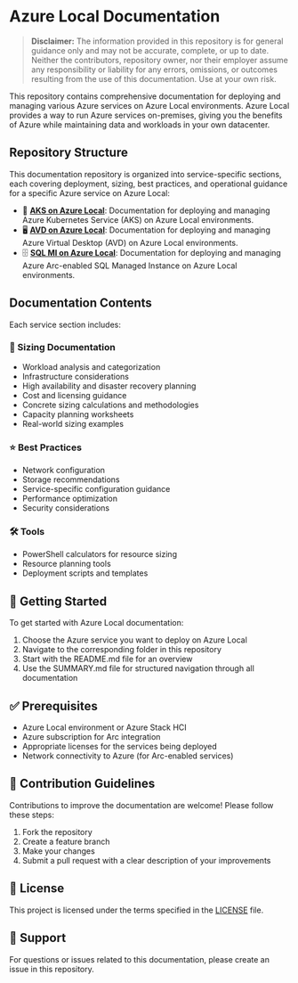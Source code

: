 # Azure Local Documentation

> **Disclaimer:** The information provided in this repository is for general guidance only and may not be accurate, complete, or up to date. Neither the contributors, repository owner, nor their employer assume any responsibility or liability for any errors, omissions, or outcomes resulting from the use of this documentation. Use at your own risk.

This repository contains comprehensive documentation for deploying and managing various Azure services on Azure Local environments. Azure Local provides a way to run Azure services on-premises, giving you the benefits of Azure while maintaining data and workloads in your own datacenter.

## Repository Structure

This documentation repository is organized into service-specific sections, each covering deployment, sizing, best practices, and operational guidance for a specific Azure service on Azure Local:

- 🐳 **[AKS on Azure Local](./aks-on-azure-local/README.md)**: Documentation for deploying and managing Azure Kubernetes Service (AKS) on Azure Local environments.
- 🖥️ **[AVD on Azure Local](./avd-on-azure-local/README.md)**: Documentation for deploying and managing Azure Virtual Desktop (AVD) on Azure Local environments.
- 🗄️ **[SQL MI on Azure Local](./sqlmi-on-azure-local/README.md)**: Documentation for deploying and managing Azure Arc-enabled SQL Managed Instance on Azure Local environments.

## Documentation Contents

Each service section includes:

### 📏 Sizing Documentation
- Workload analysis and categorization
- Infrastructure considerations
- High availability and disaster recovery planning
- Cost and licensing guidance
- Concrete sizing calculations and methodologies
- Capacity planning worksheets
- Real-world sizing examples

### ⭐ Best Practices
- Network configuration
- Storage recommendations
- Service-specific configuration guidance
- Performance optimization
- Security considerations

### 🛠️ Tools
- PowerShell calculators for resource sizing
- Resource planning tools
- Deployment scripts and templates

## 🚀 Getting Started

To get started with Azure Local documentation:

1. Choose the Azure service you want to deploy on Azure Local
2. Navigate to the corresponding folder in this repository
3. Start with the README.md file for an overview
4. Use the SUMMARY.md file for structured navigation through all documentation

## ✅ Prerequisites

- Azure Local environment or Azure Stack HCI
- Azure subscription for Arc integration
- Appropriate licenses for the services being deployed
- Network connectivity to Azure (for Arc-enabled services)

## 🤝 Contribution Guidelines

Contributions to improve the documentation are welcome! Please follow these steps:

1. Fork the repository
2. Create a feature branch
3. Make your changes
4. Submit a pull request with a clear description of your improvements

## 📄 License

This project is licensed under the terms specified in the [LICENSE](./LICENSE) file.

## 💬 Support

For questions or issues related to this documentation, please create an issue in this repository.
